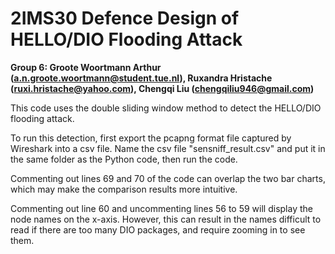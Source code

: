 # 2IMS30 Defence Design of HELLO/DIO Flooding Attack

**Group 6:  Groote Woortmann Arthur (a.n.groote.woortmann@student.tue.nl), Ruxandra Hristache (ruxi.hristache@yahoo.com), Chengqi Liu (chengqiliu946@gmail.com)**

This code uses the double sliding window method to detect the HELLO/DIO flooding attack. 

To run this detection, first export the pcapng format file captured by Wireshark into a csv file. Name the csv file "sensniff_result.csv" and put it in the same folder as the Python code, then run the code.

Commenting out lines 69 and 70 of the code can overlap the two bar charts, which may make the comparison results more intuitive.

Commenting out line 60 and uncommenting lines 56 to 59 will display the node names on the x-axis. However, this can result in the names difficult to read if there are too many DIO packages, and require zooming in to see them.

 



